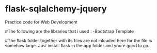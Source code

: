 # flask-sqlalchemy-jquery
Practice code for Web Development

#The following are the libraries that i used :
  -Bootstrap Template
  
#The flask folder together with its files are not inlcuded here for the file is somehow large.
Just install flask in the app folder and youre good to go.
